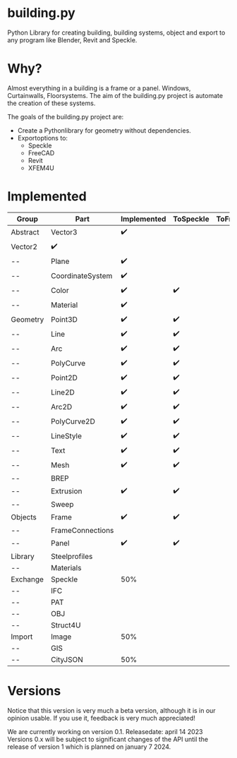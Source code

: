 # building.py
Python Library for creating building, building systems, object and export to any program like Blender, Revit and Speckle.

# Why?
Almost everything in a building is a frame or a panel. Windows, Curtainwalls, Floorsystems. The aim of the building.py project is automate the creation of these systems.

The goals of the building.py project are:
* Create a Pythonlibrary for geometry without dependencies.
* Exportoptions to:
  * Speckle
  * FreeCAD
  * Revit
  * XFEM4U

# Implemented

Group | Part | Implemented | ToSpeckle | ToFreeCAD 
--- | --- | --- | --- | --- 
Abstract | Vector3 | :heavy_check_mark: |  |  
 | Vector2 | :heavy_check_mark: |  |  
-- | Plane | :heavy_check_mark: |  |  
-- | CoordinateSystem | :heavy_check_mark: |  |  
-- | Color | :heavy_check_mark: | :heavy_check_mark: |  
-- | Material | :heavy_check_mark: | |  
Geometry | Point3D | :heavy_check_mark: | :heavy_check_mark:  |  
-- | Line | :heavy_check_mark: | :heavy_check_mark:  |  
-- | Arc | :heavy_check_mark: | :heavy_check_mark:  |  
-- | PolyCurve | :heavy_check_mark: | :heavy_check_mark:  |  
-- | Point2D | :heavy_check_mark: | :heavy_check_mark:  |  
-- | Line2D | :heavy_check_mark: | :heavy_check_mark:  |  
-- | Arc2D | :heavy_check_mark: | :heavy_check_mark:  |  
-- | PolyCurve2D | :heavy_check_mark: | :heavy_check_mark:  |  
-- | LineStyle | :heavy_check_mark: | :heavy_check_mark:  |  
-- | Text | :heavy_check_mark: | :heavy_check_mark:  |  
-- | Mesh | :heavy_check_mark: | :heavy_check_mark:  |  
-- | BREP | | |  
-- | Extrusion | :heavy_check_mark: | :heavy_check_mark:  |  
-- | Sweep | | |  
Objects | Frame | :heavy_check_mark: | :heavy_check_mark:  |  
-- | FrameConnections | |  |  
--| Panel | :heavy_check_mark: | :heavy_check_mark:  |  
Library | Steelprofiles | |  |  
-- | Materials | |  |  
Exchange | Speckle | 50% |  |  
-- | IFC | |  |  
-- | PAT | |  |  
-- | OBJ | |  |  
-- | Struct4U | |  |  
Import | Image | 50% |  |  
-- | GIS | |  |  
-- | CityJSON | 50% |  |  


# Versions
Notice that this version is very much a beta version, although it is in our opinion usable. If you use it, feedback is very much appreciated!

We are currently working on version 0.1. Releasedate: april 14 2023
Versions 0.x will be subject to significant changes of the API until the release of version 1 which is planned on january 7 2024.

